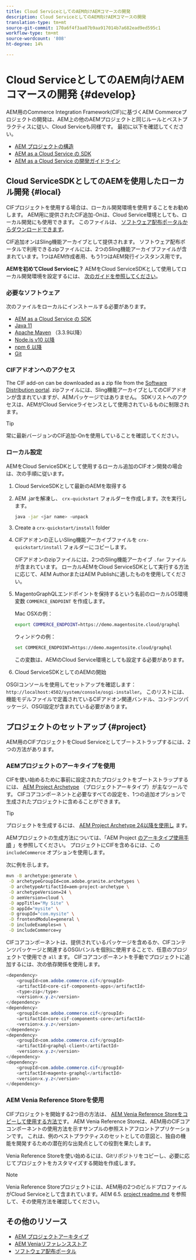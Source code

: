 ```yaml
---
title: Cloud ServiceとしてのAEM向けAEMコマースの開発
description: Cloud ServiceとしてのAEM向けAEMコマースの開発
translation-type: tm+mt
source-git-commit: 170a6f4f3aa07b9aa917014b7a682ead9ed595c1
workflow-type: tm+mt
source-wordcount: '808'
ht-degree: 14%

---
```



# Cloud ServiceとしてのAEM向けAEMコマースの開発 {#develop}

AEM用のCommerce Integration Framework(CIF)に基づくAEM Commerceプロジェクトの開発は、AEM上の他のAEMプロジェクトと同じルールとベストプラクティスに従い、Cloud Serviceも同様です。 最初に以下を確認してください。

- [AEM プロジェクトの構造](https://docs.adobe.com/content/help/ja-JP/experience-manager-cloud-service/implementing/developing/aem-project-content-package-structure.translate.html)
- [AEM as a Cloud Service の SDK](https://docs.adobe.com/content/help/ja-JP/experience-manager-cloud-service/implementing/developing/aem-as-a-cloud-service-sdk.html)
- [AEM as a Cloud Service の開発ガイドライン](https://docs.adobe.com/content/help/ja-JP/experience-manager-cloud-service/implementing/developing/development-guidelines.html)

## Cloud ServiceSDKとしてのAEMを使用したローカル開発 {#local}

CIFプロジェクトを使用する場合は、ローカル開発環境を使用することをお勧めします。 AEM用に提供されたCIF追加-Onは、Cloud Service環境としても、ローカル開発にも使用できます。 このファイルは、 [ソフトウェア配布ポータルからダウンロードできます](https://experience.adobe.com/#/downloads/content/software-distribution/jp/aemcloud.html)。

CIF追加オンはSling機能アーカイブとして提供されます。 ソフトウェア配布ポータルで利用できるzipファイルには、2つのSling機能アーカイブファイルが含まれています。1つはAEM作成者用、もう1つはAEM発行インスタンス用です。

**AEMを初めてCloud Serviceに？** AEMをCloud ServiceSDKとして使用してローカル開発環境を設定するには、 [次のガイドを参照してください](https://docs.adobe.com/content/help/en/experience-manager-learn/cloud-service/local-development-environment-set-up/overview.html)。

### 必要なソフトウェア

次のファイルをローカルにインストールする必要があります。

- [AEM as a Cloud Service の SDK](https://docs.adobe.com/content/help/en/*experience-manager-learn/cloud-service/local-development-environment-set-up/aem-runtime.html#download-the-aem-as-a-cloud-service-sdk)
- [Java 11](https://downloads.experiencecloud.adobe.com/content/software-distribution/en/general.html)
- [Apache Maven](https://maven.apache.org/) （3.3.9以降）
- [Node.js v10 以降](https://nodejs.org/en/)
- [npm 6 以降](https://www.npmjs.com/)
- [Git](https://git-scm.com/)

### CIFアドオンへのアクセス

The CIF add-on can be downloaded as a zip file from the [Software Distribution portal](https://experience.adobe.com/#/downloads/content/software-distribution/jp/aemcloud.html). zipファイルには、Sling機能アーカイブとしてのCIFアドオンが含まれていますが、AEMパッケージではありません。 SDKリストへのアクセスは、AEMがCloud Serviceライセンスとして使用されているものに制限されます。

>[!TIP]
>
>常に最新バージョンのCIF追加-Onを使用していることを確認してください。

### ローカル設定

AEMをCloud ServiceSDKとして使用するローカル追加のCIFオン開発の場合は、次の手順に従います。

1. Cloud ServiceSDKとして最新のAEMを取得する
2. AEM .jarを解凍し、 `crx-quickstart` フォルダーを作成します。次を実行します。

   ```bash
   java -jar <jar name> -unpack
   ```

3. Create a `crx-quickstart/install` folder
4. CIFアドオンの正しいSling機能アーカイブファイルを `crx-quickstart/install` フォルダーにコピーします。

   CIFアドオンのzipファイルには、2つのSling機能アーカイブ `.far` ファイルが含まれています。 ローカルAEMをCloud ServiceSDKとして実行する方法に応じて、AEM AuthorまたはAEM Publishに適したものを使用してください。

5. MagentoGraphQLエンドポイントを保持するという名前のローカルOS環境変数 `COMMERCE_ENDPOINT` を作成します。

   Mac OSXの例：

   ```bash
   export COMMERCE_ENDPOINT=https://demo.magentosite.cloud/graphql
   ````

   ウィンドウの例：

   ```bash
   set COMMERCE_ENDPOINT=https://demo.magentosite.cloud/graphql
   ````

   この変数は、AEMのCloud Service環境としても設定する必要があります。

6. Cloud ServiceSDKとしてのAEMの開始

OSGIコンソールを使用してセットアップを確認します：`http://localhost:4502/system/console/osgi-installer`。 このリストには、機能モデルファイルで定義されているCIFアドオン関連バンドル、コンテンツパッケージ、OSGI設定が含まれている必要があります。

## プロジェクトのセットアップ {#project}

AEM用のCIFプロジェクトをCloud Serviceとしてブートストラップするには、2つの方法があります。

### AEMプロジェクトのアーキタイプを使用

CIFを使い始めるために事前に設定されたプロジェクトをブートストラップするには、 [AEM Project Archetype](https://github.com/adobe/aem-project-archetype) （プロジェクトアーキタイプ）が主なツールです。 CIFコアコンポーネントと必要なすべての設定を、1つの追加オプションで生成されたプロジェクトに含めることができます。

>[!TIP]
>
>プロジェクトを生成するには、 [AEM Project Archetype 24以降を使用し](https://github.com/adobe/aem-project-archetype/releases) ます。

AEMプロジェクトの生成方法については、「AEM Project [のアーキタイプ使用手順](https://github.com/adobe/aem-project-archetype#usage) 」を参照してください。 プロジェクトにCIFを含めるには、この `includeCommerce` オプションを使用します。

次に例を示します。

```bash
mvn -B archetype:generate \
 -D archetypeGroupId=com.adobe.granite.archetypes \
 -D archetypeArtifactId=aem-project-archetype \
 -D archetypeVersion=24 \
 -D aemVersion=cloud \
 -D appTitle="My Site" \
 -D appId="mysite" \
 -D groupId="com.mysite" \
 -D frontendModule=general \
 -D includeExamples=n \
 -D includeCommerce=y
```

CIFコアコンポーネントは、提供されているパッケージを含めるか、CIFコンテンツパッケージと関連するOSGIバンルを個別に使用することで、任意のプロジェクトで使用でき `all` ます。 CIFコアコンポーネントを手動でプロジェクトに追加するには、次の依存関係を使用します。

```java
<dependency>
    <groupId>com.adobe.commerce.cif</groupId>
    <artifactId>core-cif-components-apps</artifactId>
    <type>zip</type>
    <version>x.y.z</version>
</dependency>
<dependency>
    <groupId>com.adobe.commerce.cif</groupId>
    <artifactId>core-cif-components-core</artifactId>
    <version>x.y.z</version>
</dependency>
<dependency>
    <groupId>com.adobe.commerce.cif</groupId>
    <artifactId>graphql-client</artifactId>
    <version>x.y.z</version>
</dependency>
<dependency>
    <groupId>com.adobe.commerce.cif</groupId>
    <artifactId>magento-graphql</artifactId>
    <version>x.y.z</version>
</dependency>
```

### AEM Venia Reference Storeを使用

CIFプロジェクトを開始する2つ目の方法は、 [AEM Venia Reference Storeをコピーして使用する方法で](https://github.com/adobe/aem-cif-guides-venia)す。 AEM Venia Reference Storeは、AEM用のCIFコアコンポーネントの使用方法を示すサンプルの参照ストアフロントアプリケーションです。 これは、例のベストプラクティスのセットとしての意図と、独自の機能を開発するための潜在的な出発点としての役割を果たします。

Venia Reference Storeを使い始めるには、Gitリポジトリをコピーし、必要に応じてプロジェクトをカスタマイズする開始を作成します。

>[!NOTE]
>
>Venia Reference Storeプロジェクトには、AEM用の2つのビルドプロファイルがCloud Serviceとして含まれています。AEM 6.5. [project readme.md](https://github.com/adobe/aem-cif-guides-venia/blob/main/README.md) を参照して、その使用方法を確認してください。

## その他のリソース

- [AEM プロジェクトアーキタイプ](https://github.com/adobe/aem-project-archetype)
- [AEM Veniaリファレンスストア](https://github.com/adobe/aem-cif-guides-venia)
- [ソフトウェア配布ポータル](https://experience.adobe.com/#/downloads/content/software-distribution/jp/aemcloud.html)
